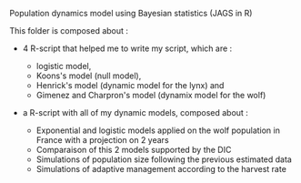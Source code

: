 Population dynamics model using Bayesian statistics (JAGS in R)

This folder is composed about :

- 4 R-script that helped me to write my script, which are :
    - logistic model,
    - Koons's model (null model),
    - Henrick's model (dynamic model for the lynx) and
    - Gimenez and Charpron's model (dynamix model for the wolf)
      
- a R-script with all of my dynamic models, composed about :
    - Exponential and logistic models applied on the wolf population in France with a projection on 2 years
    - Comparaison of this 2 models supported by the DIC
    - Simulations of population size following the previous estimated data
    - Simulations of adaptive management according to the harvest rate
